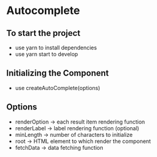 # Autocomplete

## To start the project
* use yarn to install dependencies
* use yarn start to develop


## Initializing the Component
* use createAutoComplete(options)

## Options
* renderOption -> each result item rendering function
* renderLabel -> label rendering function (optional)
* minLength -> number of characters to initialize
* root -> HTML element to which render the component
* fetchData -> data fetching function